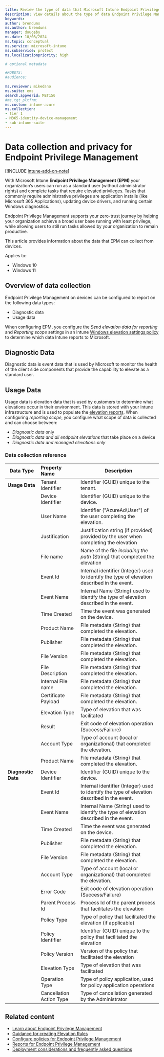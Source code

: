 ```yaml
---
title: Review the type of data that Microsoft Intune Endpoint Privilege Management collects
description: View details about the type of data Endpoint Privilege Management can collect and store when used with Microsoft Intune.
keywords:
author: brenduns
ms.author: brenduns
manager: dougeby
ms.date: 10/08/2024
ms.topic: conceptual
ms.service: microsoft-intune
ms.subservice: protect
ms.localizationpriority: high

# optional metadata

#ROBOTS:
#audience:
 
ms.reviewer: mikedano
ms.suite: ems
search.appverid: MET150
#ms.tgt_pltfrm:
ms.custom: intune-azure
ms.collection:
- tier 1
- M365-identity-device-management
- sub-intune-suite
---
```


# Data collection and privacy for Endpoint Privilege Management

[!INCLUDE [intune-add-on-note](../includes/intune-add-on-note.md)]

With Microsoft Intune **Endpoint Privilege Management (EPM)** your organization’s users can run as a standard user (without administrator rights) and complete tasks that require elevated privileges. Tasks that commonly require administrative privileges are application installs (like Microsoft 365 Applications), updating device drivers, and running certain Windows diagnostics.

Endpoint Privilege Management supports your zero-trust journey by helping your organization achieve a broad user base running with least privilege, while allowing users to still run tasks allowed by your organization to remain productive.

This article provides information about the data that EPM can collect from devices.

Applies to:

- Windows 10
- Windows 11

## Overview of data collection

Endpoint Privilege Management on devices can be configured to report on the following data types:

- Diagnostic data
- Usage data

When configuring EPM, you configure the *Send elevation data for reporting* and *Reporting scope* settings in an Intune [Windows elevation settings policy](../protect/epm-policies.md#about-windows-elevation-settings-policy) to determine which data Intune reports to Microsoft.

## Diagnostic Data

Diagnostic data is event data that is used by Microsoft to monitor the health of the client side components that provide the capability to elevate as a standard user.

## Usage Data

Usage data is elevation data that is used by customers to determine what elevations occur in their environment. This data is stored with your Intune infrastructure and is used to populate the [elevation reports](../protect/epm-reports.md). When configuring *reporting scope*, you configure what scope of data is collected and can choose between:

- *Diagnostic data* only
- *Diagnostic data and all endpoint elevations* that take place on a device
- *Diagnostic data and managed elevations only*

### Data collection reference

|Data Type |Property Name|Description|
|-------- |:------------ |---------------|
|**Usage Data** |Tenant Identifier|Identifier (GUID) unique to the tenant.|
||Device Identifier|Identifier (GUID) unique to the device.|
||User Name|Identifier ("AzureAd\User") of the user completing the elevation.|
||Justification|Justification string (if provided) provided by the user when completing the elevation|
||File name|Name of the file *including the path* (String) that completed the elevation|
||Event Id|Internal identifier (Integer) used to identify the type of elevation described in the event.|
||Event Name|Internal Name (String) used to identify the type of elevation described in the event.|
||Time Created|Time the event was generated on the device.|
||Product Name|File metadata (String) that completed the elevation.|
||Publisher|File metadata (String) that completed the elevation.|
||File Version|File metadata (String) that completed the elevation.|
||File Description|File metadata (String) that completed the elevation.|
||Internal File name|File metadata (String) that completed the elevation.|
||Certificate Payload|File metadata (String) that completed the elevation.|
||Elevation Type|Type of elevation that was facilitated|
||Result|Exit code of elevation operation (Success/Failure)|
||Account Type|Type of account (local or organizational) that completed the elevation.|
||Product Name|File metadata (String) that completed the elevation.|
|**Diagnostic Data** |Device Identifier|Identifier (GUID) unique to the device.|
||Event Id|Internal identifier (Integer) used to identify the type of elevation described in the event.|
||Event Name|Internal Name (String) used to identify the type of elevation described in the event.|
||Time Created|Time the event was generated on the device.|
||Publisher|File metadata (String) that completed the elevation.|
||File Version|File metadata (String) that completed the elevation.|
||Account Type|Type of account (local or organizational) that completed the elevation.|
||Error Code|Exit code of elevation operation (Success/Failure)|
||Parent Process Id|Process Id of the parent process that facilitates the elevation|
||Policy Type|Type of policy that facilitated the elevation (if applicable)|
||Policy Identifier|Identifier (GUID) unique to the policy that facilitated the elevation|
||Policy Version|Version of the policy that facilitated the elevation|
||Elevation Type|Type of elevation that was facilitated|
||Operation Type|Type of policy application, used for policy application operations |
||Cancellation Action Type|Type of cancellation generated by the Administrator|

## Related content

- [Learn about Endpoint Privilege Management](../protect/epm-overview.md)
- [Guidance for creating Elevation Rules](../protect/epm-guidance-for-creating-rules.md)
- [Configure policies for Endpoint Privilege Management](../protect/epm-policies.md)
- [Reports for Endpoint Privilege Management](../protect/epm-reports.md)
- [Deployment considerations and frequently asked questions](../protect/epm-deployment-considerations-ki.md)